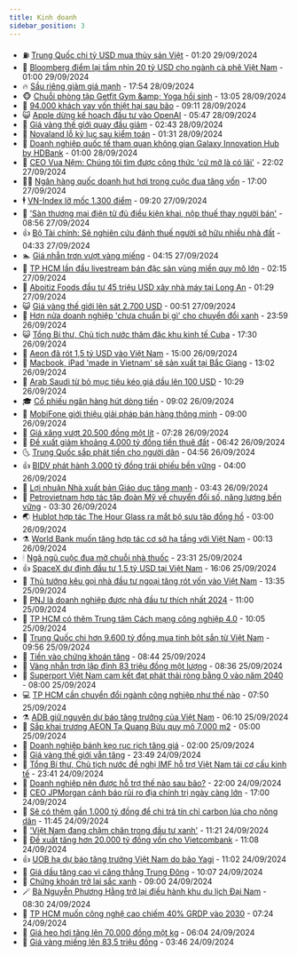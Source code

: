 ```yaml
---
title: Kinh doanh
sidebar_position: 3
---
```


<!-- vnexpress-kinh-doanh:START -->
- ⛽️ [Trung Quốc chi tỷ USD mua thủy sản Việt](https://vnexpress.net/trung-quoc-chi-ty-usd-mua-thuy-san-viet-4798154.html) - 01:20 29/09/2024
- 🐲 [Bloomberg điểm lại tầm nhìn 20 tỷ USD cho ngành cà phê Việt Nam](https://vnexpress.net/bloomberg-diem-lai-tam-nhin-20-ty-usd-cho-nganh-ca-phe-viet-nam-4798106.html) - 01:00 29/09/2024
- 🔥 [Sầu riêng giảm giá mạnh](https://vnexpress.net/sau-rieng-giam-gia-manh-4797801.html) - 17:54 28/09/2024
- 🐵 [Chuỗi phòng tập Getfit Gym &amp;amp; Yoga hồi sinh](https://vnexpress.net/chuoi-phong-tap-getfit-gym-yoga-hoi-sinh-4798013.html) - 13:05 28/09/2024
- 🦅 [94.000 khách vay vốn thiệt hại sau bão](https://vnexpress.net/94-000-khach-vay-von-thiet-hai-sau-bao-4798052.html) - 09:11 28/09/2024
- 😺 [Apple dừng kế hoạch đầu tư vào OpenAI](https://vnexpress.net/apple-dung-ke-hoach-dau-tu-vao-openai-4798003.html) - 05:47 28/09/2024
- 🤩 [Giá vàng thế giới quay đầu giảm](https://vnexpress.net/gia-vang-the-gioi-quay-dau-giam-4797943.html) - 02:43 28/09/2024
- 🌮 [Novaland lỗ kỷ lục sau kiểm toán](https://vnexpress.net/novaland-lo-ky-luc-sau-kiem-toan-4797907.html) - 01:31 28/09/2024
- 🧰 [Doanh nghiệp quốc tế tham quan không gian Galaxy Innovation Hub by HDBank](https://vnexpress.net/doanh-nghiep-quoc-te-tham-quan-khong-gian-galaxy-innovation-hub-by-hdbank-4797887.html) - 01:00 28/09/2024
- 🤔 [CEO Vua Nệm: Chúng tôi tìm được công thức &#39;cứ mở là có lãi&#39;](https://vnexpress.net/ceo-vua-nem-chung-toi-tim-duoc-cong-thuc-cu-mo-la-co-lai-4797690.html) - 22:02 27/09/2024
- 🧑‍💻 [Ngân hàng quốc doanh hụt hơi trong cuộc đua tăng vốn](https://vnexpress.net/ngan-hang-quoc-doanh-hut-hoi-trong-cuoc-dua-tang-von-4797655.html) - 17:00 27/09/2024
- 🕴 [VN-Index lỡ mốc 1.300 điểm](https://vnexpress.net/vn-index-lo-moc-1-300-diem-4797815.html) - 09:20 27/09/2024
- 🦩 [&#39;Sàn thương mại điện tử đủ điều kiện khai, nộp thuế thay người bán&#39;](https://vnexpress.net/san-thuong-mai-dien-tu-du-dieu-kien-khai-nop-thue-thay-nguoi-ban-4797730.html) - 08:56 27/09/2024
- 👍 [Bộ Tài chính: Sẽ nghiên cứu đánh thuế người sở hữu nhiều nhà đất](https://vnexpress.net/bo-tai-chinh-se-nghien-cuu-danh-thue-nguoi-so-huu-nhieu-nha-dat-4797640.html) - 04:33 27/09/2024
- 🏊 [Giá nhẫn trơn vượt vàng miếng](https://vnexpress.net/gia-nhan-tron-vuot-vang-mieng-4797647.html) - 04:15 27/09/2024
- 🤡 [TP HCM lần đầu livestream bán đặc sản vùng miền quy mô lớn](https://vnexpress.net/tp-hcm-lan-dau-livestream-ban-dac-san-vung-mien-quy-mo-lon-4797336.html) - 02:15 27/09/2024
- 👀 [Aboitiz Foods đầu tư 45 triệu USD xây nhà máy tại Long An](https://vnexpress.net/aboitiz-foods-dau-tu-45-trieu-usd-xay-nha-may-tai-long-an-4797570.html) - 01:29 27/09/2024
- 😺 [Giá vàng thế giới lên sát 2.700 USD](https://vnexpress.net/gia-vang-the-gioi-len-sat-2-700-usd-4797533.html) - 00:51 27/09/2024
- 🦣 [Hơn nửa doanh nghiệp &#39;chưa chuẩn bị gì&#39; cho chuyển đổi xanh](https://vnexpress.net/hon-nua-doanh-nghiep-chua-chuan-bi-gi-cho-chuyen-doi-xanh-4797300.html) - 23:59 26/09/2024
- 😺 [Tổng Bí thư, Chủ tịch nước thăm đặc khu kinh tế Cuba](https://vnexpress.net/tong-bi-thu-chu-tich-nuoc-tham-dac-khu-kinh-te-cuba-4797506.html) - 17:30 26/09/2024
- 💼 [Aeon đã rót 1,5 tỷ USD vào Việt Nam](https://vnexpress.net/aeon-da-rot-1-5-ty-usd-vao-viet-nam-4797460.html) - 15:00 26/09/2024
- 🤗 [Macbook, iPad &#39;made in Vietnam&#39; sẽ sản xuất tại Bắc Giang](https://vnexpress.net/macbook-ipad-made-in-vietnam-se-san-xuat-tai-bac-giang-4797474.html) - 13:02 26/09/2024
- 👀 [Arab Saudi từ bỏ mục tiêu kéo giá dầu lên 100 USD](https://vnexpress.net/arab-saudi-tu-bo-muc-tieu-keo-gia-dau-len-100-usd-4797351.html) - 10:29 26/09/2024
- 🎓 [Cổ phiếu ngân hàng hút dòng tiền](https://vnexpress.net/chung-khoan-hom-nay-26-9-co-phieu-ngan-hang-hut-dong-tien-4797379.html) - 09:02 26/09/2024
- 🗽 [MobiFone giới thiệu giải pháp bán hàng thông minh](https://vnexpress.net/mobifone-gioi-thieu-giai-phap-ban-hang-thong-minh-4797365.html) - 09:00 26/09/2024
- 🚀 [Giá xăng vượt 20.500 đồng một lít](https://vnexpress.net/gia-xang-moi-nhat-hom-nay-26-9-4797305.html) - 07:28 26/09/2024
- 🤗 [Đề xuất giảm khoảng 4.000 tỷ đồng tiền thuê đất](https://vnexpress.net/de-xuat-giam-khoang-4-000-ty-dong-tien-thue-dat-4797296.html) - 06:42 26/09/2024
- 🌜 [Trung Quốc sắp phát tiền cho người dân](https://vnexpress.net/trung-quoc-sap-phat-tien-cho-nguoi-dan-4797216.html) - 04:56 26/09/2024
- 👍 [BIDV phát hành 3.000 tỷ đồng trái phiếu bền vững](https://vnexpress.net/bidv-phat-hanh-3-000-ty-dong-trai-phieu-ben-vung-4797193.html) - 04:00 26/09/2024
- 🤖 [Lợi nhuận Nhà xuất bản Giáo dục tăng mạnh](https://vnexpress.net/loi-nhuan-nha-xuat-ban-giao-duc-tang-manh-4797201.html) - 03:43 26/09/2024
- 🫣 [Petrovietnam hợp tác tập đoàn Mỹ về chuyển đổi số, năng lượng bền vững](https://vnexpress.net/petrovietnam-hop-tac-tap-doan-my-ve-chuyen-doi-so-nang-luong-ben-vung-4797004.html) - 03:30 26/09/2024
- 🌏 [Hublot hợp tác The Hour Glass ra mắt bộ sưu tập đồng hồ](https://vnexpress.net/hublot-hop-tac-the-hour-glass-ra-mat-bo-suu-tap-dong-ho-4797170.html) - 03:00 26/09/2024
- ⚗️ [World Bank muốn tăng hợp tác cơ sở hạ tầng với Việt Nam](https://vnexpress.net/world-bank-muon-tang-hop-tac-co-so-ha-tang-voi-viet-nam-4797107.html) - 00:13 26/09/2024
- 🕯 [Ngã ngũ cuộc đua mở chuỗi nhà thuốc](https://vnexpress.net/nga-ngu-cuoc-dua-mo-chuoi-nha-thuoc-4797078.html) - 23:31 25/09/2024
- 👍 [SpaceX dự định đầu tư 1,5 tỷ USD tại Việt Nam](https://vnexpress.net/spacex-du-dinh-dau-tu-1-5-ty-usd-tai-viet-nam-4797069.html) - 16:06 25/09/2024
- 🤠 [Thủ tướng kêu gọi nhà đầu tư ngoại tăng rót vốn vào Việt Nam](https://vnexpress.net/thu-tuong-keu-goi-nha-dau-tu-ngoai-tang-rot-von-vao-viet-nam-4797024.html) - 13:35 25/09/2024
- 🌊 [PNJ là doanh nghiệp được nhà đầu tư thích nhất 2024](https://vnexpress.net/pnj-la-doanh-nghiep-duoc-nha-dau-tu-thich-nhat-2024-4797031.html) - 11:00 25/09/2024
- 🌈 [TP HCM có thêm Trung tâm Cách mạng công nghiệp 4.0](https://vnexpress.net/tp-hcm-co-them-trung-tam-cach-mang-cong-nghiep-4-0-4796963.html) - 10:05 25/09/2024
- 🥳 [Trung Quốc chi hơn 9.600 tỷ đồng mua tinh bột sắn từ Việt Nam](https://vnexpress.net/trung-quoc-chi-hon-9-600-ty-dong-mua-tinh-bot-san-tu-viet-nam-4796925.html) - 09:56 25/09/2024
- 🐻 [Tiền vào chứng khoán tăng](https://vnexpress.net/tien-vao-chung-khoan-tang-4796964.html) - 08:44 25/09/2024
- 💫 [Vàng nhẫn trơn lập đỉnh 83 triệu đồng một lượng](https://vnexpress.net/nhan-tron-len-83-trieu-dong-4796954.html) - 08:36 25/09/2024
- 🤩 [Superport Việt Nam cam kết đạt phát thải ròng bằng 0 vào năm 2040](https://vnexpress.net/superport-viet-nam-cam-ket-dat-phat-thai-rong-bang-0-vao-nam-2040-4796910.html) - 08:00 25/09/2024
- 💻 [TP HCM cần chuyển đổi ngành công nghiệp như thế nào](https://vnexpress.net/tp-hcm-can-chuyen-doi-nganh-cong-nghiep-nhu-the-nao-4796869.html) - 07:50 25/09/2024
- ⚗️ [ADB giữ nguyên dự báo tăng trưởng của Việt Nam](https://vnexpress.net/adb-giu-nguyen-du-bao-tang-truong-cua-viet-nam-4796889.html) - 06:10 25/09/2024
- 🌈 [Sắp khai trương AEON Tạ Quang Bửu quy mô 7.000 m2](https://vnexpress.net/sap-khai-truong-aeon-ta-quang-buu-quy-mo-7-000-m2-4796533.html) - 05:00 25/09/2024
- 🌝 [Doanh nghiệp bánh kẹo rục rịch tăng giá](https://vnexpress.net/doanh-nghiep-banh-keo-ruc-rich-tang-gia-4795844.html) - 02:00 25/09/2024
- 🥸 [Giá vàng thế giới vẫn tăng](https://vnexpress.net/gia-vang-the-gioi-van-tang-4796683.html) - 23:49 24/09/2024
- 🦆 [Tổng Bí thư, Chủ tịch nước đề nghị IMF hỗ trợ Việt Nam tái cơ cấu kinh tế](https://vnexpress.net/tong-bi-thu-chu-tich-nuoc-de-nghi-imf-ho-tro-viet-nam-tai-co-cau-kinh-te-4796676.html) - 23:41 24/09/2024
- 🌋 [Doanh nghiệp nên được hỗ trợ thế nào sau bão?](https://vnexpress.net/doanh-nghiep-nen-duoc-ho-tro-the-nao-sau-bao-4796435.html) - 22:00 24/09/2024
- 🦍 [CEO JPMorgan cảnh báo rủi ro địa chính trị ngày càng lớn](https://vnexpress.net/ceo-jpmorgan-canh-bao-rui-ro-dia-chinh-tri-ngay-cang-lon-4796646.html) - 17:00 24/09/2024
- 🤔 [Sẽ có thêm gần 1.000 tỷ đồng để chi trả tín chỉ carbon lúa cho nông dân](https://vnexpress.net/se-co-them-gan-1-000-ty-dong-de-chi-tra-tin-chi-carbon-lua-cho-nong-dan-4796558.html) - 11:45 24/09/2024
- 🧰 [&#39;Việt Nam đang chậm chân trong đầu tư xanh&#39;](https://vnexpress.net/viet-nam-dang-cham-chan-trong-dau-tu-xanh-4796557.html) - 11:21 24/09/2024
- 🌝 [Đề xuất tăng hơn 20.000 tỷ đồng vốn cho Vietcombank](https://vnexpress.net/de-xuat-tang-hon-20-000-ty-dong-von-cho-vietcombank-4796584.html) - 11:08 24/09/2024
- 👍 [UOB hạ dự báo tăng trưởng Việt Nam do bão Yagi](https://vnexpress.net/uob-ha-du-bao-tang-truong-viet-nam-do-bao-yagi-4796570.html) - 11:02 24/09/2024
- 🗽 [Giá dầu tăng cao vì căng thẳng Trung Đông](https://vnexpress.net/gia-dau-tang-cao-vi-cang-thang-trung-dong-4796487.html) - 10:07 24/09/2024
- 🐎 [Chứng khoán trở lại sắc xanh](https://vnexpress.net/chung-khoan-hom-nay-24-9-chung-khoan-tro-lai-sac-xanh-4796540.html) - 09:00 24/09/2024
- 🪄 [Bà Nguyễn Phương Hằng trở lại điều hành khu du lịch Đại Nam](https://vnexpress.net/ba-nguyen-phuong-hang-tro-lai-dieu-hanh-khu-du-lich-dai-nam-4796513.html) - 08:30 24/09/2024
- 🎊 [TP HCM muốn công nghệ cao chiếm 40% GRDP vào 2030](https://vnexpress.net/tp-hcm-muon-cong-nghe-cao-chiem-40-grdp-vao-2030-4796432.html) - 07:24 24/09/2024
- 🗽 [Giá heo hơi tăng lên 70.000 đồng một kg](https://vnexpress.net/gia-heo-hoi-tang-len-70-000-dong-mot-kg-4796076.html) - 06:04 24/09/2024
- 🦩 [Giá vàng miếng lên 83,5 triệu đồng](https://vnexpress.net/vang-mieng-len-83-5-trieu-dong-4796293.html) - 03:46 24/09/2024<!-- vnexpress-kinh-doanh:END -->
